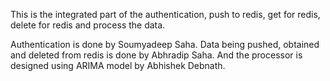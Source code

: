 This is the integrated part of the authentication, push to redis, get for redis, delete for redis and process the data.


Authentication is done by Soumyadeep Saha.
Data being pushed, obtained and deleted from redis is done by Abhradip Saha.
And the processor is designed using ARIMA model by Abhishek Debnath.
